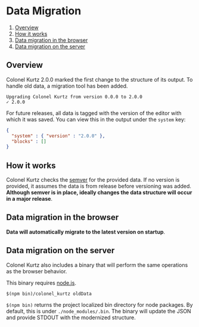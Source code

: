 # Data Migration

1. [Overview](#overview)
2. [How it works](#how-it-works)
2. [Data migration in the browser](data-migration-in-the-browser)
3. [Data migration on the server](#data-migration-on-the-server)

## Overview

Colonel Kurtz 2.0.0 marked the first change to the structure of its
output. To handle old data, a migration tool has been added.

```
Upgrading Colonel Kurtz from version 0.0.0 to 2.0.0
✓ 2.0.0
```

For future releases, all data is tagged with the version of the editor
with which it was saved. You can view this in the output under the
`system` key:

```json
{
  "system" : { "version" : "2.0.0" },
  "blocks" : []
}
```

## How it works

Colonel Kurtz checks the [semver](http://semver.org/) for the provided
data. If no version is provided, it assumes the data is from release
before versioning was added. **Although semver is in place, ideally
changes the data structure will occur in a major release**.

## Data migration in the browser

**Data will automatically migrate to the latest version on
startup**.

## Data migration on the server

Colonel Kurtz also includes a binary that will perform the same
operations as the browser behavior.

This binary requires [node.js](nodejs.org).

```shell
$(npm bin)/colonel_kurtz oldData
```

`$(npm bin)` returns the project localized bin directory for node
packages. By default, this is under `./node_modules/.bin`. The binary
will update the JSON and provide STDOUT with the modernized
structure.
